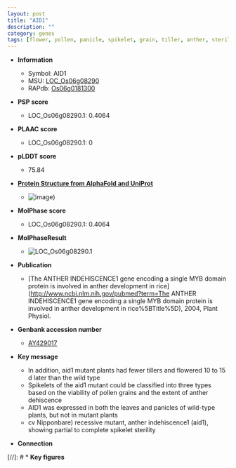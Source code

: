 ```yaml
---
layout: post
title: "AID1"
description: ""
category: genes
tags: [flower, pollen, panicle, spikelet, grain, tiller, anther, sterility]
---
```


* **Information**  
    + Symbol: AID1  
    + MSU: [LOC_Os06g08290](http://rice.plantbiology.msu.edu/cgi-bin/ORF_infopage.cgi?orf=LOC_Os06g08290)  
    + RAPdb: [Os06g0181300](http://rapdb.dna.affrc.go.jp/viewer/gbrowse_details/irgsp1?name=Os06g0181300)  

* **PSP score**  
    + LOC_Os06g08290.1: 0.4064 

* **PLAAC score**  
    + LOC_Os06g08290.1: 0 

* **pLDDT score**
    + 75.84

* **[Protein Structure from AlphaFold and UniProt](https://www.uniprot.org/uniprotkb/Q6T804/entry#structure)**
    + ![image](https://ricepsp.github.io/images/Q6/AF-Q6T804-F1.png))

* **MolPhase score**
    + LOC_Os06g08290.1: 0.4064

* **MolPhaseResult**
    + ![LOC_Os06g08290.1](https://ricepsp.github.io/pictures/LOC_Os06g/LOC_Os06g08290.1.png)

* **Publication**  
    + [The ANTHER INDEHISCENCE1 gene encoding a single MYB domain protein is involved in anther development in rice](http://www.ncbi.nlm.nih.gov/pubmed?term=The ANTHER INDEHISCENCE1 gene encoding a single MYB domain protein is involved in anther development in rice%5BTitle%5D), 2004, Plant Physiol.

* **Genbank accession number**  
    + [AY429017](http://www.ncbi.nlm.nih.gov/nuccore/AY429017)

* **Key message**  
    + In addition, aid1 mutant plants had fewer tillers and flowered 10 to 15 d later than the wild type
    + Spikelets of the aid1 mutant could be classified into three types based on the viability of pollen grains and the extent of anther dehiscence
    + AID1 was expressed in both the leaves and panicles of wild-type plants, but not in mutant plants
    + cv Nipponbare) recessive mutant, anther indehiscence1 (aid1), showing partial to complete spikelet sterility

* **Connection**  

[//]: # * **Key figures**  



